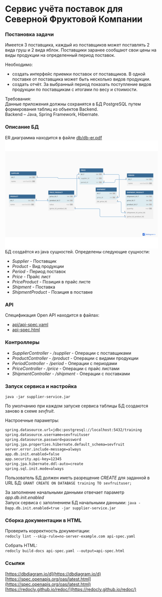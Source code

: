 Сервис учёта поставок для Северной Фруктовой Компании
=====================================================

### Постановка задачи

Имеется 3 поставщика, каждый из поставщиков может поставлять 2 вида груш и 2 вида яблок. Поставщики заранее сообщают свои цены на виды продукции на определенный период поставок.  

Необходимо:  
 - создать интерфейс приемки поставок от поставщиков. В одной поставке от поставщика может быть несколько видов продукции.   
 - создать отчёт. За выбранный период показать поступление видов продукции по поставщикам с итогами по весу и стоимости.  

Требования:  
Данные приложения должны сохранятся в БД PostgreSQL путем формирования таблиц из объектов Backend.  
Backend – Java, Spring Framework, Hibernate.

### Описание БД

ER диаграмма находится в файле [db/db-er.pdf](db/db-er.pdf)  
![ER диаграмма](db/db-er.png "ER диаграмма")  
БД создаётся из java сущностей. Определены следующие сущности:  
 - *Supplier* - Поставщик  
 - *Product* - Вид продукции  
 - *Period* - Период поставок  
 - *Price* - Прайс лист  
 - *PriceProduct* - Позиция в прайс листе  
 - *Shipment* - Поставка  
 - *ShipmentProduct* - Позиция в поставке

### API

Спецификация Open API находится в файлах:
 - [api/api-spec.yaml](api/api-spec.yaml)  
 - [api-spec.html](https://dmitrymalinin.github.io/sevfruit-supplier-service/api/api-spec.html)  

### Контроллеры 

 - *SupplierController* - */supplier* - Операции с поставщиками  
 - *ProductController* - */product* - Операции с видами продукции  
 - *PeriodController* - */period* - Операции с периодами
 - *PriceController* - */price* - Операции с прайс листами
 - *ShipmentController* - */shipment* - Операции с поставками
 
### Запуск сервиса и настройка

```
java -jar supplier-service.jar
```
По умолчанию при каждом запуске сервиса таблицы БД создаются заново в схеме *sevfruit*.  

Настроечные параметры:  

```
spring.datasource.url=jdbc:postgresql://localhost:5432/training
spring.datasource.username=sevfruituser
spring.datasource.password=password
spring.jpa.properties.hibernate.default_schema=sevfruit
server.error.include-message=always
app.db.init.enabled=false
app.security.api-key=12345
spring.jpa.hibernate.ddl-auto=create
spring.sql.init.mode=always
```
Пользователь БД должен иметь разрещение *CREATE* для заданной в URL БД: `GRANT CREATE ON DATABASE training TO sevfruituser;`  

За заполнение начальными данными отвечает параметр *app.db.init.enabled*  
Запуск сервиса с заполнением БД начальными данными: `java -Dapp.db.init.enabled=true -jar supplier-service.jar`  

### Сборка документации в HTML

Проверить корректность документации:  
`redocly lint --skip-rule=no-server-example.com api-spec.yaml`

Собрать HTML:  
`redocly build-docs api-spec.yaml --output=api-spec.html`

### Ссылки

[https://dbdiagram.io/d](https://dbdiagram.io/d)  
[https://spec.openapis.org/oas/latest.html](https://spec.openapis.org/oas/latest.html)  
[https://redocly.github.io/redoc/](https://redocly.github.io/redoc/)  
